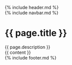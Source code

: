 <html>
  {% include header.md %}

  <body>
    <div class="main">
      {% include navbar.md %}
      <div class="page">
        <div class="page-header" style="background-image: url({{ page.image }})">
          <div class="page-header-overlay">
          <h1>{{ page.title }}</h1>
          <div class="page-lead">{{ page.description }}</div>
          </div>
        </div>
        <div class="page-content">
          {{ content }}
        </div>
      </div>
    </div>
    {% include footer.md %}
  </body>
</html>
